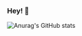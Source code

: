 ### Hey! 👋

![Anurag's GitHub stats](https://github-readme-stats.vercel.app/api?username=ungenickt-de&count_private=true&show_icons=true&theme=midnight-purple)
